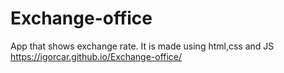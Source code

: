# Exchange-office
App that shows exchange rate. It is made using html,css and JS
https://igorcar.github.io/Exchange-office/

